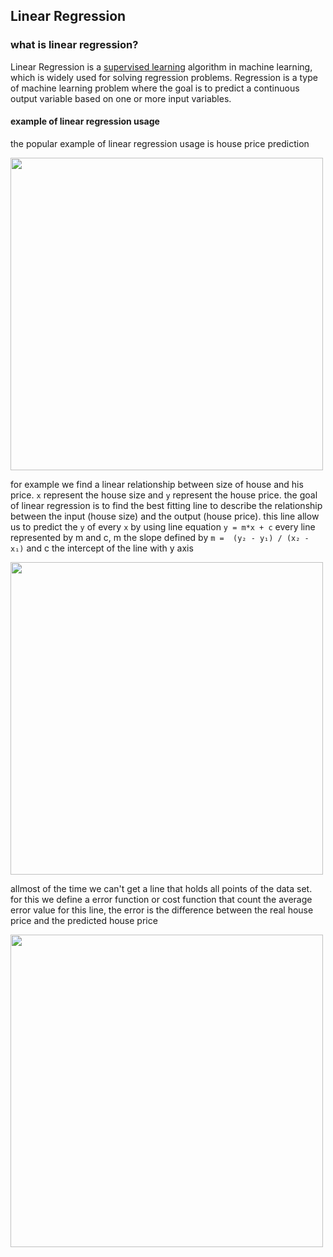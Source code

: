 ## Linear Regression
### what is linear regression?
Linear Regression is a [supervised learning](https://en.wikipedia.org/wiki/Supervised_learning) algorithm in machine learning, which is widely used for solving regression problems. Regression is a type of machine learning problem where the goal is to predict a continuous output variable based on one or more input variables.


#### example of linear regression usage
the popular example of linear regression usage is house price prediction

<img src="https://miro.medium.com/v2/resize:fit:1024/0*YMZOAO8QE4bZ4_Rk.jpg" width="500">


for example we find a linear relationship between size of house and his price. `x` represent the house size and `y` represent the house price. the goal of linear regression is to find the best fitting line to describe the relationship between the input (house size) and the output (house price). this line allow us to predict the `y` of every `x` by using line equation `y = m*x + c`  every line represented by m and c, m the slope defined by `m =  (y₂ - y₁) / (x₂ - x₁)` and c the intercept of the line with y axis

<img src="https://miro.medium.com/v2/resize:fit:1400/0*St4CVriw9ZsS3FJR.png" width="500">


allmost of the time we can't get a line that holds all points of the data set. for this we define a error function or cost function that count the average error value for this line, the error is the difference between the real house price and the predicted house price

<img src="https://miro.medium.com/v2/resize:fit:1400/1*jmd_lPcwkZ6QByMfv2itXg.png" width="500">

